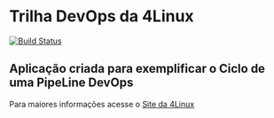 # Trilha DevOps da 4Linux

<!-- Altere a Flag abaixo com sua URL do Travis -->
[![Build Status](https://travis-ci.org/biophas/DevOpsLab-HelloWorld.svg?branch=master)](https://travis-ci.org/biophas/DevOpsLab-HelloWorld)

## Aplicação criada para exemplificar o Ciclo de uma PipeLine DevOps


Para maiores informações acesse o [Site da 4Linux](https://www.4linux.com.br/cursos/devops)
